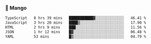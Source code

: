 ### 🥭 Mango

<!--START_SECTION:waka-->

```txt
TypeScript   8 hrs 39 mins   ███████████▓░░░░░░░░░░░░░   46.41 %
JavaScript   3 hrs 20 mins   ████▒░░░░░░░░░░░░░░░░░░░░   17.90 %
HTML         2 hrs 9 mins    ███░░░░░░░░░░░░░░░░░░░░░░   11.56 %
JSON         1 hr 12 mins    █▓░░░░░░░░░░░░░░░░░░░░░░░   06.48 %
YAML         53 mins         █▒░░░░░░░░░░░░░░░░░░░░░░░   04.79 %
```

<!--END_SECTION:waka-->
